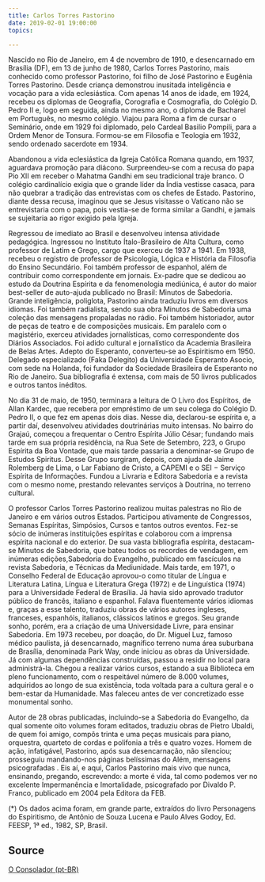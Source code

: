```yaml
---
title: Carlos Torres Pastorino
date: 2019-02-01 19:00:00
topics: 

---
```



Nascido no Rio de Janeiro, em 4 de novembro de 1910, e desencarnado em Brasília (DF), em 13 de junho de 1980, Carlos Torres Pastorino, mais conhecido como professor Pastorino, foi filho de José Pastorino e Eugênia Torres Pastorino. Desde criança demonstrou inusitada inteligência e vocação para a vida eclesiástica. Com apenas 14 anos de idade, em 1924, recebeu os diplomas de Geografia, Corografia e Cosmografia, do Colégio D. Pedro II e, logo em seguida, ainda no mesmo ano, o diploma de Bacharel em Português, no mesmo colégio. Viajou para Roma a fim de cursar o Seminário, onde em 1929 foi diplomado, pelo Cardeal Basilio Pompili, para a Ordem Menor de Tonsura. Formou-se em Filosofia e Teologia em 1932, sendo ordenado sacerdote em 1934. 

Abandonou a vida eclesiástica da Igreja Católica Romana quando, em 1937, aguardava promoção para diácono. Surpreendeu-se com a recusa do papa Pio XII em receber o Mahatma Gandhi em seu tradicional traje branco. O colégio cardinalício exigia que o grande líder da Índia vestisse casaca, para não quebrar a tradição das entrevistas com os chefes de Estado. Pastorino, diante dessa recusa, imaginou que se Jesus visitasse o Vaticano não se entrevistaria com o papa, pois  vestia-se de forma similar a Gandhi, e jamais se sujeitaria ao rigor exigido pela Igreja.

Regressou de imediato ao Brasil e desenvolveu intensa atividade pedagógica. Ingressou no Instituto Ítalo-Brasileiro de Alta Cultura, como professor de Latim e Grego, cargo que exerceu de 1937 a 1941. Em 1938, recebeu o registro de professor de Psicologia, Lógica e História da Filosofia do Ensino Secundário. Foi também professor de espanhol, além de contribuir como correspondente em jornais. Ex-padre que se dedicou ao estudo da Doutrina Espírita e da fenomenologia mediúnica, é autor do maior best-seller de auto-ajuda publicado no Brasil: Minutos de Sabedoria. Grande inteligência, poliglota, Pastorino ainda traduziu livros em diversos idiomas. Foi também radialista, sendo sua obra Minutos de Sabedoria uma coleção das mensagens propaladas no rádio. Foi também historiador, autor de peças de teatro e de composições musicais. Em paralelo com o magistério, exerceu atividades jornalísticas, como correspondente dos Diários Associados. Foi adido cultural e jornalístico da Academia Brasileira de Belas Artes. Adepto do Esperanto, converteu-se ao Espiritismo em 1950. Delegado especializado (Faka Delegito) da Universidade Esperanto Asocio, com sede na Holanda, foi fundador da Sociedade Brasileira de Esperanto no Rio de Janeiro. Sua bibliografia é extensa, com mais de 50 livros publicados e outros tantos inéditos.

No dia 31 de maio, de 1950, terminara a leitura de O Livro dos Espíritos, de Allan Kardec, que recebera por empréstimo de um seu colega do Colégio D. Pedro II, o que fez em apenas dois dias. Nesse dia, declarou-se espírita e, a partir daí, desenvolveu atividades doutrinárias muito intensas. No bairro do Grajaú, começou a frequentar o Centro Espírita Júlio César; fundando mais tarde em sua própria residência, na Rua Sete de Setembro, 223, o Grupo Espírita da Boa Vontade, que mais tarde passaria a denominar-se Grupo de Estudos Spiritus. Desse Grupo surgiram, depois, com ajuda de Jaime Rolemberg de Lima, o Lar Fabiano de Cristo, a CAPEMI e o SEI − Serviço Espírita de Informações. Fundou a Livraria e Editora Sabedoria e a revista com o mesmo nome, prestando relevantes serviços à Doutrina, no terreno cultural.

O professor Carlos Torres Pastorino realizou muitas palestras no Rio de Janeiro e em vários outros Estados. Participou ativamente de Congressos, Semanas Espíritas, Simpósios, Cursos e tantos outros eventos. Fez-se sócio de inúmeras instituições espíritas e colaborou com a imprensa espírita nacional e do exterior. De sua vasta bibliografia espírita, destacam-se Minutos de Sabedoria, que bateu todos os recordes de vendagem, em inúmeras edições,Sabedoria do Evangelho, publicado em fascículos na revista Sabedoria, e Técnicas da Mediunidade. Mais tarde, em 1971, o Conselho Federal de Educação aprovou-o como titular de Língua e Literatura Latina, Língua e Literatura Grega (1972) e de Linguística (1974) para a Universidade Federal de Brasília. Já havia sido aprovado tradutor público de francês, italiano e espanhol. Falava fluentemente vários idiomas e, graças a esse talento, traduziu obras de vários autores ingleses, franceses, espanhóis, italianos, clássicos latinos e gregos. Seu grande sonho, porém, era a criação de uma Universidade Livre, para ensinar Sabedoria. Em 1973 recebeu, por doação, do Dr. Miguel Luz, famoso médico paulista, já desencarnado, magnífico terreno numa área suburbana de Brasília, denominada Park Way, onde iniciou as obras da Universidade. Já com algumas dependências construídas, passou a residir no local para administrá-la. Chegou a realizar vários cursos, estando a sua Biblioteca em pleno funcionamento, com o respeitável número de 8.000 volumes, adquiridos ao longo de sua existência, toda voltada para a cultura geral e o bem-estar da Humanidade. Mas faleceu antes de ver concretizado esse monumental sonho.

Autor de 28 obras publicadas, incluindo-se a Sabedoria do Evangelho, da qual somente oito volumes foram editados, traduziu obras de Pietro Ubaldi, de quem foi amigo, compôs trinta e uma peças musicais para piano, orquestra, quarteto de cordas e polifonia a três e quatro vozes. Homem de ação, infatigável, Pastorino, após sua desencarnação, não silenciou; prosseguiu mandando-nos páginas belíssimas do Além, mensagens psicografadas . Eis aí, e aqui, Carlos Pastorino mais vivo que nunca, ensinando, pregando, escrevendo: a morte é vida, tal como podemos ver no excelente Impermanência e Imortalidade, psicografado por Divaldo P. Franco, publicado em 2004 pela Editora da FEB.

(*) Os dados acima foram, em grande parte, extraídos do livro Personagens do Espiritismo, de Antônio de Souza Lucena e Paulo Alves Godoy, Ed. FEESP, 1ª ed., 1982, SP, Brasil. 

## Source
[O Consolador (pt-BR)](http://www.oconsolador.com.br/linkfixo/biografias/carlospastorini.html)



